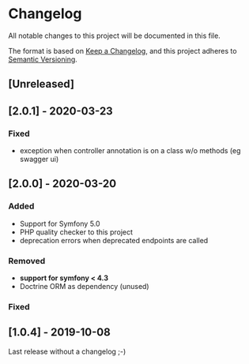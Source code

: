 # Changelog
All notable changes to this project will be documented in this file.

The format is based on [Keep a Changelog](https://keepachangelog.com/en/1.0.0/),
and this project adheres to [Semantic Versioning](https://semver.org/spec/v2.0.0.html).

## [Unreleased]
## [2.0.1] - 2020-03-23
### Fixed
* exception when controller annotation is on a class w/o methods (eg swagger ui)

## [2.0.0] - 2020-03-20
### Added
* Support for Symfony 5.0
* PHP quality checker to this project
* deprecation errors when deprecated endpoints are called

### Removed
* __support for symfony < 4.3__
* Doctrine ORM as dependency (unused)

### Fixed


## [1.0.4] - 2019-10-08
Last release without a changelog ;-) 
 
